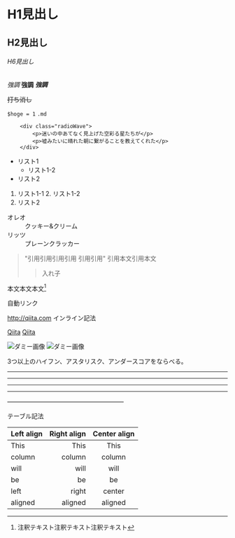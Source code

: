 # H1見出し
## H2見出し
###### H6見出し

*強調*
**強調**
***強調***

~~打ち消し~~

`$hoge = 1`
`.md`

```html:sample
    <div class="radioWave">
        <p>迷いの中あてなく見上げた空彩る星たちが</p>
        <p>嘘みたいに晴れた朝に繋がることを教えてくれた</p>
    </div>
```


* リスト1
    * リスト1-2
* リスト2

1. リスト1-1
    2. リスト1-2
3. リスト2

<dl>
    <dt>オレオ</dt>
    <dd>クッキー&クリーム</dd>
    <dt>リッツ</dt>
    <dd>プレーンクラッカー</dd>
</dl>

> "引用引用引用引用
引用引用"
>引用本文引用本文
>>入れ子


本文本文本文[^注釈]
[^注釈]:注釈テキスト注釈テキスト注釈テキスト


自動リンク

<http://qiita.com>
インライン記法

[Qiita](http://qiita.com)
[Qiita](http://qiita.com "Qiita")



![ダミー画像](http://placehold.it/100)
![ダミー画像](http://placehold.it/100 "ダミー画像")

3つ以上のハイフン、アスタリスク、アンダースコアをならべる。

* * *
***
*****
- - -
———————————————————


テーブル記法

| Left align | Right align | Center align |
|:-----------|------------:|:------------:|
| This       |        This |     This     |
| column     |      column |    column    |
| will       |        will |     will     |
| be         |          be |      be      |
| left       |       right |    center    |
| aligned    |     aligned |   aligned    |



